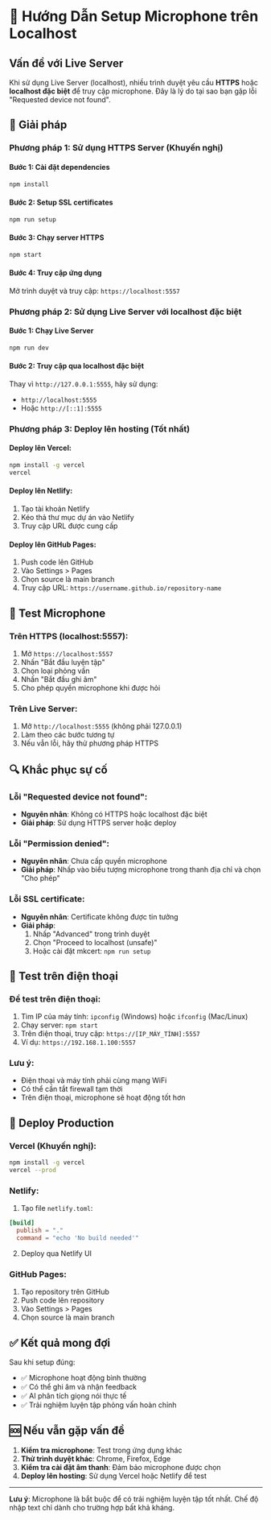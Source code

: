# 🎤 Hướng Dẫn Setup Microphone trên Localhost

## Vấn đề với Live Server

Khi sử dụng Live Server (localhost), nhiều trình duyệt yêu cầu **HTTPS** hoặc **localhost đặc biệt** để truy cập microphone. Đây là lý do tại sao bạn gặp lỗi "Requested device not found".

## 🔧 Giải pháp

### Phương pháp 1: Sử dụng HTTPS Server (Khuyến nghị)

#### Bước 1: Cài đặt dependencies
```bash
npm install
```

#### Bước 2: Setup SSL certificates
```bash
npm run setup
```

#### Bước 3: Chạy server HTTPS
```bash
npm start
```

#### Bước 4: Truy cập ứng dụng
Mở trình duyệt và truy cập: `https://localhost:5557`

### Phương pháp 2: Sử dụng Live Server với localhost đặc biệt

#### Bước 1: Chạy Live Server
```bash
npm run dev
```

#### Bước 2: Truy cập qua localhost đặc biệt
Thay vì `http://127.0.0.1:5555`, hãy sử dụng:
- `http://localhost:5555`
- Hoặc `http://[::1]:5555`

### Phương pháp 3: Deploy lên hosting (Tốt nhất)

#### Deploy lên Vercel:
```bash
npm install -g vercel
vercel
```

#### Deploy lên Netlify:
1. Tạo tài khoản Netlify
2. Kéo thả thư mục dự án vào Netlify
3. Truy cập URL được cung cấp

#### Deploy lên GitHub Pages:
1. Push code lên GitHub
2. Vào Settings > Pages
3. Chọn source là main branch
4. Truy cập URL: `https://username.github.io/repository-name`

## 🧪 Test Microphone

### Trên HTTPS (localhost:5557):
1. Mở `https://localhost:5557`
2. Nhấn "Bắt đầu luyện tập"
3. Chọn loại phỏng vấn
4. Nhấn "Bắt đầu ghi âm"
5. Cho phép quyền microphone khi được hỏi

### Trên Live Server:
1. Mở `http://localhost:5555` (không phải 127.0.0.1)
2. Làm theo các bước tương tự
3. Nếu vẫn lỗi, hãy thử phương pháp HTTPS

## 🔍 Khắc phục sự cố

### Lỗi "Requested device not found":
- **Nguyên nhân**: Không có HTTPS hoặc localhost đặc biệt
- **Giải pháp**: Sử dụng HTTPS server hoặc deploy

### Lỗi "Permission denied":
- **Nguyên nhân**: Chưa cấp quyền microphone
- **Giải pháp**: Nhấp vào biểu tượng microphone trong thanh địa chỉ và chọn "Cho phép"

### Lỗi SSL certificate:
- **Nguyên nhân**: Certificate không được tin tưởng
- **Giải pháp**: 
  1. Nhấp "Advanced" trong trình duyệt
  2. Chọn "Proceed to localhost (unsafe)"
  3. Hoặc cài đặt mkcert: `npm run setup`

## 📱 Test trên điện thoại

### Để test trên điện thoại:
1. Tìm IP của máy tính: `ipconfig` (Windows) hoặc `ifconfig` (Mac/Linux)
2. Chạy server: `npm start`
3. Trên điện thoại, truy cập: `https://[IP_MÁY_TÍNH]:5557`
4. Ví dụ: `https://192.168.1.100:5557`

### Lưu ý:
- Điện thoại và máy tính phải cùng mạng WiFi
- Có thể cần tắt firewall tạm thời
- Trên điện thoại, microphone sẽ hoạt động tốt hơn

## 🚀 Deploy Production

### Vercel (Khuyến nghị):
```bash
npm install -g vercel
vercel --prod
```

### Netlify:
1. Tạo file `netlify.toml`:
```toml
[build]
  publish = "."
  command = "echo 'No build needed'"
```

2. Deploy qua Netlify UI

### GitHub Pages:
1. Tạo repository trên GitHub
2. Push code lên repository
3. Vào Settings > Pages
4. Chọn source là main branch

## ✅ Kết quả mong đợi

Sau khi setup đúng:
- ✅ Microphone hoạt động bình thường
- ✅ Có thể ghi âm và nhận feedback
- ✅ AI phân tích giọng nói thực tế
- ✅ Trải nghiệm luyện tập phỏng vấn hoàn chỉnh

## 🆘 Nếu vẫn gặp vấn đề

1. **Kiểm tra microphone**: Test trong ứng dụng khác
2. **Thử trình duyệt khác**: Chrome, Firefox, Edge
3. **Kiểm tra cài đặt âm thanh**: Đảm bảo microphone được chọn
4. **Deploy lên hosting**: Sử dụng Vercel hoặc Netlify để test

---

**Lưu ý**: Microphone là bắt buộc để có trải nghiệm luyện tập tốt nhất. Chế độ nhập text chỉ dành cho trường hợp bất khả kháng. 